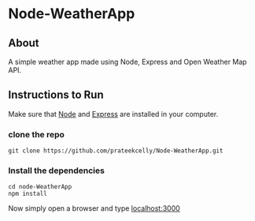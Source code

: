 # Node-WeatherApp
## About
A simple weather app made using Node, Express and Open Weather Map API.
## Instructions to Run
Make sure that [Node](https://nodejs.org/en) and [Express](https://expressjs.com/) are installed in your computer.
### clone the repo
```
git clone https://github.com/prateekcelly/Node-WeatherApp.git
```
### Install the dependencies
```
cd node-WeatherApp
npm install
```
Now simply open a browser and type [localhost:3000](http://localhost:3000) 
